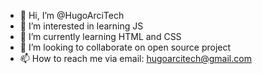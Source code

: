 - 👋 Hi, I’m @HugoArciTech
- 👀 I’m interested in learning JS
- 🌱 I’m currently learning HTML and CSS
- 💞️ I’m looking to collaborate on open source project
- 📫 How to reach me via email: hugoarcitech@gmail.com

<!---
HugoArciTech/HugoArciTech is a ✨ special ✨ repository because its `README.md` (this file) appears on your GitHub profile.
You can click the Preview link to take a look at your changes.
--->
